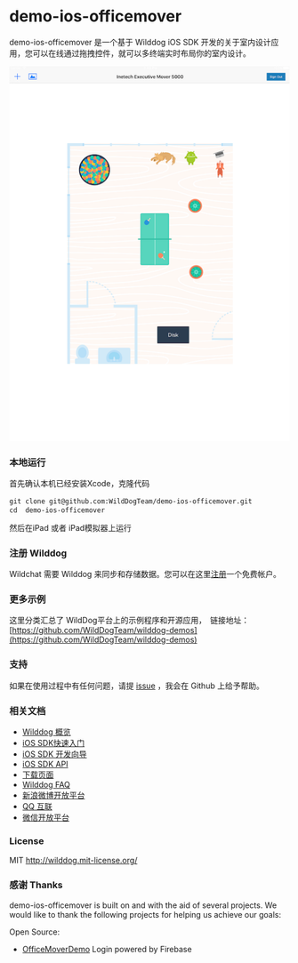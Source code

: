 # demo-ios-officemover
demo-ios-officemover 是一个基于 Wilddog iOS SDK 开发的关于室内设计应用，您可以在线通过拖拽控件，就可以多终端实时布局你的室内设计。

![screenshot of office mover](mover.png)

### 本地运行

首先确认本机已经安装Xcode，克隆代码
```
git clone git@github.com:WildDogTeam/demo-ios-officemover.git
cd  demo-ios-officemover
```
然后在iPad 或者 iPad模拟器上运行

### 注册 Wilddog

Wildchat 需要 Wilddog 来同步和存储数据。您可以在这里[注册](https://www.wilddog.com/my-account/signup)一个免费帐户。

### 更多示例

这里分类汇总了 WildDog平台上的示例程序和开源应用，　链接地址：[https://github.com/WildDogTeam/wilddog-demos](https://github.com/WildDogTeam/wilddog-demos)

### 支持
如果在使用过程中有任何问题，请提 [issue](https://github.com/WildDogTeam/demo-ios-officemover/issues) ，我会在 Github 上给予帮助。

### 相关文档

* [Wilddog 概览](https://z.wilddog.com/overview/guide)
* [iOS SDK快速入门](https://z.wilddog.com/ios/quickstart)
* [iOS SDK 开发向导](https://z.wilddog.com/ios/guide/1)
* [iOS SDK API](https://z.wilddog.com/ios/api)
* [下载页面](https://www.wilddog.com/download/)
* [Wilddog FAQ](https://z.wilddog.com/faq/qa)
* [新浪微博开放平台](http://open.weibo.com/)
* [QQ 互联](http://connect.qq.com/)
* [微信开放平台](https://open.weixin.qq.com/)

### License
MIT
http://wilddog.mit-license.org/

### 感谢 Thanks

demo-ios-officemover is built on and with the aid of several  projects. We would like to thank the following projects for helping us achieve our goals:

Open Source:

* [OfficeMoverDemo](https://github.com/firebase/office-mover-5000/tree/master/ios) Login powered by Firebase
